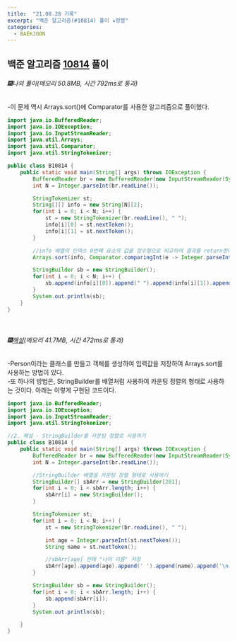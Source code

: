 ```yaml
---
title:  "21.08.28 기록"
excerpt: "백준 알고리즘(#10814) 풀이 ★정렬"
categories:
  - BAEKJOON
---
```



## 백준 알고리즘 [10814](https://www.acmicpc.net/problem/10814) 풀이

###### 🎆나의 풀이(메모리 50.8MB, 시간 792ms로 통과)<br/>
-이 문제 역시 Arrays.sort()에 Comparator를 사용한 알고리즘으로 풀이했다.<br>

```java
import java.io.BufferedReader;
import java.io.IOException;
import java.io.InputStreamReader;
import java.util.Arrays;
import java.util.Comparator;
import java.util.StringTokenizer;

public class B10814 {
    public static void main(String[] args) throws IOException {
        BufferedReader br = new BufferedReader(new InputStreamReader(System.in));
        int N = Integer.parseInt(br.readLine());

        StringTokenizer st;
        String[][] info = new String[N][2];
        for(int i = 0; i < N; i++) {
            st = new StringTokenizer(br.readLine(), " ");
            info[i][0] = st.nextToken();
            info[i][1] = st.nextToken();
        }

        //info 배열의 인덱스 0번째 요소의 값을 정수형으로 비교하여 결과를 return한다.
        Arrays.sort(info, Comparator.comparingInt(e -> Integer.parseInt(e[0])));

        StringBuilder sb = new StringBuilder();
        for(int i = 0; i < N; i++) {
            sb.append(info[i][0]).append(" ").append(info[i][1]).append("\n");
        }
        System.out.println(sb);
    }
}
```
<br>

###### 🎆[해설](https://st-lab.tistory.com/113)(메모리 41.7MB, 시간 472ms로 통과)<br/>
-Person이라는 클래스를 만들고 객체를 생성하여 입력값을 저장하여 Arrays.sort를 사용하는 방법이 있다.<br>
-또 하나의 방법은, StringBuilder를 배열처럼 사용하여 카운팅 정렬의 형태로 사용하는 것이다. 아래는 이렇게 구현된 코드이다.<br>

```java
import java.io.BufferedReader;
import java.io.IOException;
import java.io.InputStreamReader;
import java.util.StringTokenizer;

//2. 해설 - StringBuilder를 카운팅 정렬로 사용하기
public class B10814 {
    public static void main(String[] args) throws IOException {
        BufferedReader br = new BufferedReader(new InputStreamReader(System.in));
        int N = Integer.parseInt(br.readLine());

        //StringBuilder 배열을 카운텅 정렬 형태로 사용하기
        StringBuilder[] sbArr = new StringBuilder[201];
        for(int i = 0; i < sbArr.length; i++) {
            sbArr[i] = new StringBuilder();
        }

        StringTokenizer st;
        for(int i = 0; i < N; i++) {
            st = new StringTokenizer(br.readLine(), " ");

            int age = Integer.parseInt(st.nextToken());
            String name = st.nextToken();

            //sbArr[age] 안에 "나이 이름" 저장
            sbArr[age].append(age).append(' ').append(name).append('\n');
        }

        StringBuilder sb = new StringBuilder();
        for(int i = 0; i < sbArr.length; i++) {
            sb.append(sbArr[i]);
        }
        System.out.println(sb);

    }
}
```
